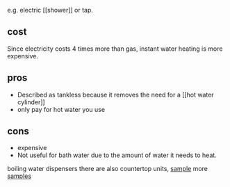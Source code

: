 e.g. electric [[shower]] or tap.
## cost
Since electricity costs 4 times more than gas, instant water heating is more expensive.

## pros
- Described as tankless because it removes the need for a [[hot water cylinder]]
- only pay for hot water you use
## cons
- expensive
- Not useful for bath water due to the amount of water it needs to heat.

boiling water dispensers
there are also countertop units, [sample](https://www.waterdropfilter.co.uk/products/countertop-instant-hot-ro-system-corero-system-c1h?srsltid=AfmBOopdc5VDIfsJ54kx9MapUM9P5ltYqAVrWN_EkXbpR2AYA60jlN5D) 
more [samples](https://electricaldealsdirect.co.uk/boiling-water-dispensers/counter-top-boiling-water-dispensers.html?exit_trigger=true)
